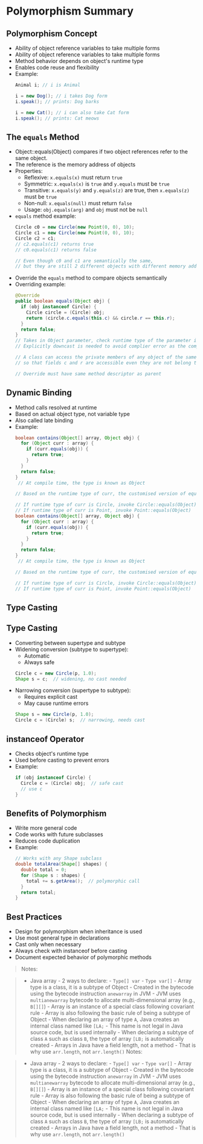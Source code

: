 # Polymorphism Summary

## Polymorphism Concept
- Ability of object reference variables to take multiple forms
- Ability of object reference variables to take multiple forms
- Method behavior depends on object's runtime type
- Enables code reuse and flexibility
- Example:
  ```java
  Animal i; // i is Animal

  i = new Dog(); // i takes Dog form
  i.speak(); // prints: Dog barks

  i = new Cat(); // i can also take Cat form
  i.speak(); // prints: Cat meows
  ```

## The `equals` Method
- Object::equals(Object) compares if two object references refer to the same object. 
- The reference is the memory address of objects
- Properties:
    - Reflexive: `x.equals(x)` must return `true`
    - Symmetric: `x.equals(x)` is `true` and `y.equals` must be `true`
    - Transitive: `x.equals(y)` and `y.equals(z)` are true, then `x.equals(z)` must be `true`
    - Non-null: `x.equals(null)` must return `false`
    - Usage: `obj.equals(arg)` and `obj` must not be `null`
- `equals` method example:
  ```java
  Circle c0 = new Circle(new Point(0, 0), 10);
  Circle c1 = new Circle(new Point(0, 0), 10);
  Circle c2 = c1;
  // c2.equals(c1) returns true
  // c0.equals(c1) returns false

  // Even though c0 and c1 are semantically the same, 
  // but they are still 2 different objects with different memory addresses
  ```
- Override the `equals` method to compare objects semantically
- Overriding example:
  ```java
  @Override
  public boolean equals(Object obj) {
    if (obj instanceof Circle) {
      Circle circle = (Circle) obj;
      return (circle.c.equals(this.c) && circle.r == this.r);
    }
    return false;
  }
  // Takes in Object parameter, check runtime type of the parameter is an instance of Circle
  // Explicitly downcast is needed to avoid complier error as the complie type of the parameter is Object
  
  // A class can access the private members of any object of the same class,
  // so that fields c and r are accessible even they are not belong to current Object

  // Override must have same method descriptor as parent
  ```

## Dynamic Binding
- Method calls resolved at runtime
- Based on actual object type, not variable type
- Also called late binding
- Example:
  ```java
  boolean contains(Object[] array, Object obj) {
    for (Object curr : array) {
      if (curr.equals(obj)) {
        return true;
      }
    }
    return false;
  }
   // At compile time, the type is known as Object 

  // Based on the runtime type of curr, the customised version of equals can be called to compare against obj.

  // If runtime type of curr is Circle, invoke Circle::equals(Object)
  // If runtime type of curr is Point, invoke Point::equals(Object)
  boolean contains(Object[] array, Object obj) {
    for (Object curr : array) {
      if (curr.equals(obj)) {
        return true;
      }
    }
    return false;
  }
   // At compile time, the type is known as Object 

  // Based on the runtime type of curr, the customised version of equals can be called to compare against obj.

  // If runtime type of curr is Circle, invoke Circle::equals(Object)
  // If runtime type of curr is Point, invoke Point::equals(Object)
  ```

## Type Casting 
## Type Casting 
- Converting between supertype and subtype
- Widening conversion (subtype to supertype):
    - Automatic
    - Always safe
  ```java
  Circle c = new Circle(p, 1.0);
  Shape s = c;  // widening, no cast needed
  ```
- Narrowing conversion (supertype to subtype):
    - Requires explicit cast
    - May cause runtime errors
  ```java
  Shape s = new Circle(p, 1.0);
  Circle c = (Circle) s;  // narrowing, needs cast
  ```

## instanceof Operator
- Checks object's runtime type
- Used before casting to prevent errors
- Example:
  ```java
  if (obj instanceof Circle) {
    Circle c = (Circle) obj;  // safe cast
    // use c
  }
  ```

## Benefits of Polymorphism
- Write more general code
- Code works with future subclasses
- Reduces code duplication
- Example:
  ```java
  // Works with any Shape subclass
  double totalArea(Shape[] shapes) {
    double total = 0;
    for (Shape s : shapes) {
      total += s.getArea();  // polymorphic call
    }
    return total;
  }
  ```

## Best Practices
- Design for polymorphism when inheritance is used
- Use most general type in declarations
- Cast only when necessary
- Always check with instanceof before casting
- Document expected behavior of polymorphic methods

> Notes:

> - Java array
    - 2 ways to declare:
        - `Type[] var`
        - `Type var[]`
    - Array type is a class, it is a subtype of Object
    - Created in the bytecode using the bytecode instruction `anewarray` in JVM
    - JVM uses `multianewarray` bytecode to allocate multi-dimensional array (e.g., `B[][]`)
    - Array is an instance of a special class following covariant rule
    - Array is also following the basic rule of being a subtype of Object 
    - When declaring an array of type `A`, Java creates an internal class named like `[LA;`
        - This name is not legal in Java source code, but is used internally
    - When declaring a subtype of class `A` such as class `B`, the type of array `[LB;` is automatically created
    - Arrays in Java have a field length, not a method
        - That is why use `arr.length`, not `arr.length()`
> Notes:

> - Java array
    - 2 ways to declare:
        - `Type[] var`
        - `Type var[]`
    - Array type is a class, it is a subtype of Object
    - Created in the bytecode using the bytecode instruction `anewarray` in JVM
    - JVM uses `multianewarray` bytecode to allocate multi-dimensional array (e.g., `B[][]`)
    - Array is an instance of a special class following covariant rule
    - Array is also following the basic rule of being a subtype of Object 
    - When declaring an array of type `A`, Java creates an internal class named like `[LA;`
        - This name is not legal in Java source code, but is used internally
    - When declaring a subtype of class `A` such as class `B`, the type of array `[LB;` is automatically created
    - Arrays in Java have a field length, not a method
        - That is why use `arr.length`, not `arr.length()`